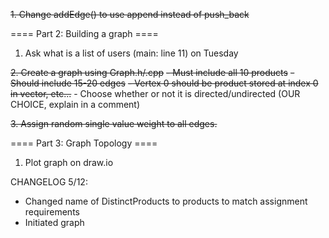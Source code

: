 ~~1. Change addEdge() to use append instead of push_back~~

==== Part 2: Building a graph ====
1. Ask what is a list of users (main: line 11) on Tuesday

~~2. Create a graph using Graph.h/.cpp~~
    ~~- Must include all 10 products~~
    ~~- Should include 15-20 edges~~
    ~~- Vertex 0 should be product stored at index 0 in vector, etc...~~
    - Choose whether or not it is directed/undirected (OUR CHOICE, explain in a comment)

~~3. Assign random single value weight to all edges.~~

==== Part 3: Graph Topology ====
1. Plot graph on draw.io

CHANGELOG 5/12:
  - Changed name of DistinctProducts to products to match assignment requirements
  - Initiated graph